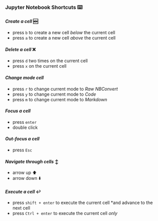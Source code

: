 ### Jupyter Notebook Shortcuts :keyboard:

#### *Create a cell* :new:

- press `b` to create a new cell *below* the current cell
- press `a` to create a new cell *above* the current cell

#### *Delete a cell* :x:

- press `d` two times on the current cell
- press `x` on the current cell

#### *Change mode cell*

- press `r` to change current mode to *Raw NBConvert*
- press `y` to change current mode to *Code*
- press `m` to change current mode to *Markdown*

#### *Focus a cell*

- press `enter`
- double click

#### *Out-focus a cell*

- press `Esc`

#### *Navigate through cells* :arrow_up_down:

- arrow up​ :arrow_up:
- arrow down :arrow_down:

#### *Execute a cell* :leftwards_arrow_with_hook:

- press `shift + enter` to execute the current cell *and advance to the next cell
- press `Ctrl + enter` to execute the current cell *only*